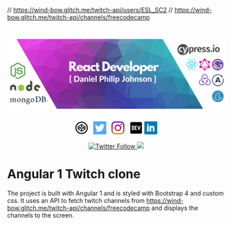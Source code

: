 // https://wind-bow.glitch.me/twitch-api/users/ESL_SC2
// https://wind-bow.glitch.me/twitch-api/channels/freecodecamp

# [![Daniel Philip Johnson header](https://raw.githubusercontent.com/danielphilipjohnson/danielphilipjohnson/master/banner/banner.png)](https://danielphilipjohnson.github.io/)

<p align='center'>
<a href="https://codepen.io/danielphilipjohnson/"><img height="30" src="https://raw.githubusercontent.com/danielphilipjohnson/danielphilipjohnson/master/social-icons/codepen.png"></a>&nbsp;&nbsp;
<a href="https://twitter.com/danielp_johnson"><img height="30" src="https://raw.githubusercontent.com/danielphilipjohnson/danielphilipjohnson/master/social-icons/twitter.png"></a>&nbsp;&nbsp;
<a href="https://www.instagram.com/danielphilipjohnson/"><img height="30" src="https://raw.githubusercontent.com/danielphilipjohnson/danielphilipjohnson/master/social-icons/instagram.jpg"></a>&nbsp;&nbsp;
<a href="/"><img height="30" src="https://raw.githubusercontent.com/danielphilipjohnson/danielphilipjohnson/master/social-icons/dev.webp"></a>
<a href="https://www.linkedin.com/in/daniel-philip-johnson/"><img height="30" src="https://raw.githubusercontent.com/danielphilipjohnson/danielphilipjohnson/master/social-icons/linkedin.png"></a>
</p>
<p align='center'>
<a class="header-badge" target="_blank" href="https://twitter.com/danielp_johnson">
  <img alt="Twitter Follow" src="https://img.shields.io/twitter/follow/danielp_johnson?style=social">
  </a>
  
  <a class="header-badge" target="_blank" href="https://www.linkedin.com/in/daniel-philip-johnson/">
  <img src="https://img.shields.io/badge/style--5eba00.svg?label=LinkedIn&logo=linkedin&style=social">
  </a>
  </p>


# Angular 1 Twitch clone 
The project is built with Angular 1 and is styled with Bootstrap 4 and custom css.
It uses an API to fetch twitch channels from https://wind-bow.glitch.me/twitch-api/channels/freecodecamp and displays the channels to the screen.